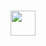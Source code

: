 <h1 align="Center"><img src="https://media.giphy.com/media/WUlplcMpOCEmTGBtBW/giphy.gif" width="40px"></h1>
